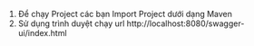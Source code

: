 1. Để chạy Project các bạn Import Project dưới dạng Maven
2. Sử dụng trình duyệt chạy url http://localhost:8080/swagger-ui/index.html
